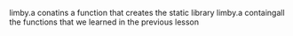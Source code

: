 limby.a conatins a function that creates the static library limby.a containgall the functions that we learned in the previous lesson
